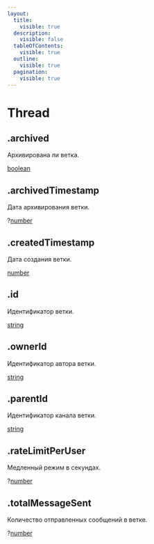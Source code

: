 ```yaml
---
layout:
  title:
    visible: true
  description:
    visible: false
  tableOfContents:
    visible: true
  outline:
    visible: true
  pagination:
    visible: true
---
```


# Thread

## .archived

Архивирована ли ветка.

[boolean](https://developer.mozilla.org/ru/docs/Web/JavaScript/Reference/Global\_Objects/Boolean)

## .archivedTimestamp

Дата архивирования ветки.

?[number](https://developer.mozilla.org/ru/docs/Web/JavaScript/Reference/Global\_Objects/Number)

## .createdTimestamp

Дата создания ветки.

[number](https://developer.mozilla.org/ru/docs/Web/JavaScript/Reference/Global\_Objects/Number)

## .id

Идентификатор ветки.

[string](https://developer.mozilla.org/ru/docs/Web/JavaScript/Reference/Global\_Objects/String)

## .ownerId

Идентификатор автора ветки.

[string](https://developer.mozilla.org/ru/docs/Web/JavaScript/Reference/Global\_Objects/String)

## .parentId

Идентификатор канала ветки.

[string](https://developer.mozilla.org/ru/docs/Web/JavaScript/Reference/Global\_Objects/String)

## .rateLimitPerUser

Медленный режим в секундах.

?[number](https://developer.mozilla.org/ru/docs/Web/JavaScript/Reference/Global\_Objects/Number)

## .totalMessageSent

Количество отправленных сообщений в ветке.

?[number](https://developer.mozilla.org/ru/docs/Web/JavaScript/Reference/Global\_Objects/Number)
